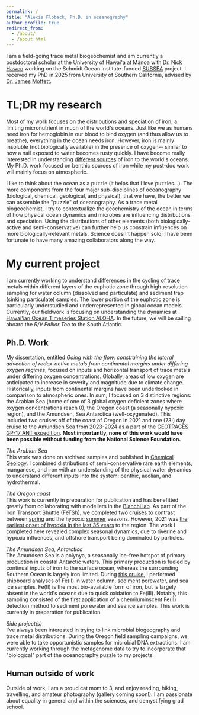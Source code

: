 ```yaml
---
permalink: /
title: "Alexis Floback, Ph.D. in oceanography"
author_profile: true
redirect_from: 
  - /about/
  - /about.html
---
```


I am a field-going trace metal biogeochemist and am currently a postdoctoral scholar at the University of Hawai'a at Mānoa with [Dr. Nick Hawco](https://www.hawcolab.org/) working on the Schmidt Ocean Institute-funded [SUBSEA](https://flbs.umt.edu/apps/subsea/) project. I received my PhD in 2025 from University of Southern California, advised by [Dr. James Moffett](https://dornsife.usc.edu/profile/james-moffett/). 

TL;DR my research
======
Most of my work focuses on the distributions and speciation of iron, a limiting micronutrient in much of the world's oceans. Just like we as humans need iron for hemoglobin in our blood to bind oxygen (and thus allow us to breathe), everything in the ocean needs iron. However, iron is mainly insoluble (not biologically available) in the presence of oxygen-- similar to how a nail exposed to water becomes rusty quickly. I have become really interested in understanding [different sources](https://www.jstor.org/stable/27309820?seq=6) of iron to the world's oceans. My Ph.D. work focused on benthic sources of iron while my post-doc work will mainly focus on atmospheric.

I like to think about the ocean as a puzzle (it helps that I love puzzles...). The more components from the four major sub-disciplines of oceanography (biological, chemical, geological, and physical), that we have, the better we can assemble the "puzzle" of oceanography. As a trace metal biogeochemist, I try to contextualize the geochemistry of the ocean in terms of how physical ocean dynamics and microbes are influencing distributions and speciation. Using the distributions of other elements (both biologically-active and semi-conservative) can further help us constrain influences on more biologically-relevant metals. Science doesn't happen solo; I have been fortunate to have many amazing collaborators along the way.

My current project
======
I am currently working to understand differences in the cycling of trace metals within different layers of the euphotic zone through high-resolution sampling for water column (dissolved and particulate) and sediment trap (sinking particulate) samples. The lower portion of the euphotic zone is particularly understudied and underrepresented in global ocean models. Currently, our fieldwork is focusing on understanding the dynamics at [Hawai'ian Ocean Timeseries Station ALOHA](aloha.manoa.hawaii.edu). In the future, we will be sailing aboard the _R/V Falkor Too_ to the South Atlantic.

Ph.D. Work
------
My dissertation, entitled _Going with the flow: constraining the lateral advection of redox-active metals from continental margins under differing oxygen regimes_, focused on inputs and horizontal transport of trace metals under differing oxygen concentrations. Globally, areas of low oxygen are anticipated to increase in severity and magnitude due to climate change. Historically, inputs from continental margins have been underlooked in comparison to atmospheric ones. In sum, I focused on 3 distinctive regions: the Arabian Sea (home of one of 3 global oxygen deficient zones where oxygen concentrations reach 0), the Oregon coast (a seasonally hypoxic region), and the Amundsen, Sea Antarctica (well-oxygenated). This included two cruises off of the coast of Oregon in 2021 and one (73!) day cruise to the Amundsen Sea from 2023-2024 as a part of the [GEOTRACES GP-17 ANT expedition](https://usgeotraces.ldeo.columbia.edu/content/gp17-ant). **Most importantly, none of this work would have been possible without funding from the National Science Foundation.**

_The Arabian Sea_\
This work was done on archived samples and published in [Chemical Geology](https://www.sciencedirect.com/science/article/abs/pii/S0009254121001583). I combined distributions of semi-conservative rare earth elements, manganese, and iron with an understanding of the physical water dynamics to understand different inputs into the system: benthic, aeolian, and hydrothermal.

_The Oregon coast_\
This work is currently in preparation for publication and has benefitted greatly from collaborating with modellers in the [Bianchi lab](https://atmos.ucla.edu/author/dbianchi/). As part of the Iron Transport Shuttle (FeTSh), we completed two cruises to contrast between [spring](https://youtu.be/FwQChAHqwoA?si=BqNGJFx4EkPmr2q9) and the hypoxic [summer](https://youtu.be/7AXQc0obmNQ?si=YWAfHpH2vQ5mxIp6) seasons. However, 2021 was [the earliest onset of hypoxia in the last 35 years](https://www.fisheries.noaa.gov/feature-story/low-oxygen-waters-washington-oregon-coasts-risk-becoming-large-dead-zones) to the region. The work I completed here revealed complex seasonal dynamics, due to riverine and hypoxia influences, and offshore transport being dominated by particles. 

_The Amundsen Sea, Antarctica_\
The Amundsen Sea is a polynya, a seasonally ice-free hotspot of primary production in coastal Antarctic waters. This primary production is fueled by continual inputs of iron to the surface ocean, whereas the surrounding Southern Ocean is largely iron limited. During [this cruise](https://youtu.be/qi_LKUfZz4U?si=iCn6nkgn9wKJHQES), I performed shipboard analyses of Fe(II) in water column, sediment porewater, and sea ice samples. Fe(II) is the most bio-available form of iron, but is largely absent in the world's oceans due to quick oxidation to Fe(III). Notably, this sampling consisted of the first application of a chemiluminscent Fe(II) detection method to sediment porewater and sea ice samples. This work is currently in preparation for publication

_Side project(s)_\
I've always been interested in trying to link microbial biogeography and trace metal distributions. During the Oregon field sampling campaigns, we were able to take opportunistic samples for microbial DNA extractions. I am currently working through the metagenome data to try to incorporate that "biological" part of the oceanography puzzle to my projects.

Human outside of work
------
Outside of work, I am a proud cat mom to 3, and enjoy reading, hiking, travelling, and amateur photography (gallery coming soon!). I am passionate about equality in general and within the sciences, and demystifying grad school. 
